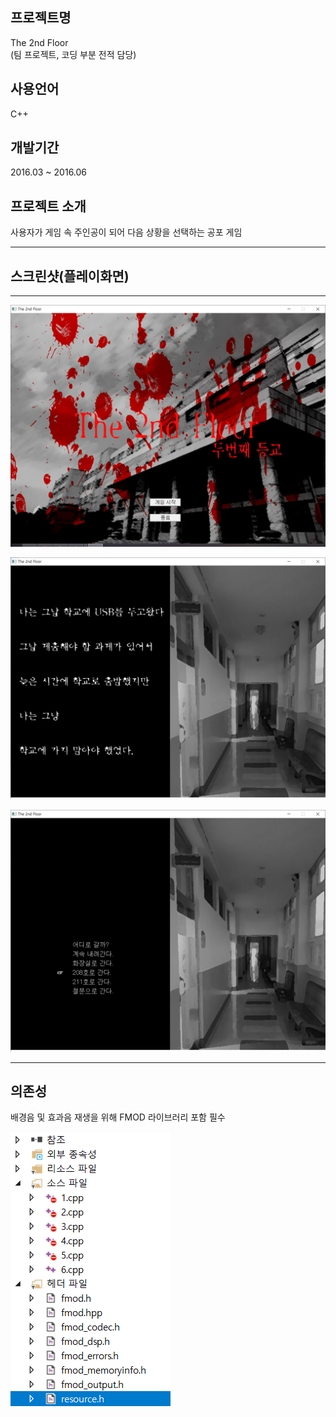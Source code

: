 ## 프로젝트명
The 2nd Floor  
(팀 프로젝트, 코딩 부분 전적 담당)
## 사용언어
C++
## 개발기간
2016.03 ~ 2016.06
## 프로젝트 소개
사용자가 게임 속 주인공이 되어 다음 상황을 선택하는 공포 게임
*****
## 스크린샷(플레이화면)
*****

![0](./screenshot/0.PNG)

![1](./screenshot/1.PNG)

![2](./screenshot/2.PNG)

*****
## 의존성

배경음 및 효과음 재생을 위해 FMOD 라이브러리 포함 필수

![1](./1.PNG)
